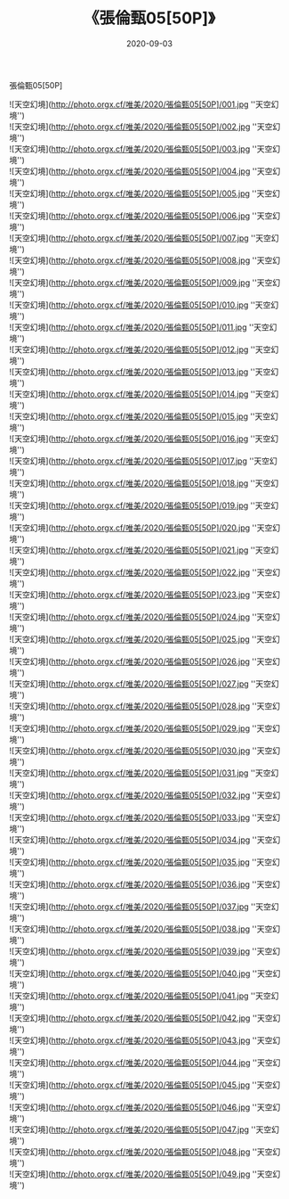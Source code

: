 ﻿---
layout: post
title:  《張倫甄05[50P]》
date:   2020-09-03
image: http://photo.orgx.cf/唯美/2020/張倫甄05[50P]/000.jpg
categories: [美女, 清纯, 唯美]
---

張倫甄05[50P]



![天空幻境](http://photo.orgx.cf/唯美/2020/張倫甄05[50P]/001.jpg ''天空幻境'') <br>
![天空幻境](http://photo.orgx.cf/唯美/2020/張倫甄05[50P]/002.jpg ''天空幻境'') <br>
![天空幻境](http://photo.orgx.cf/唯美/2020/張倫甄05[50P]/003.jpg ''天空幻境'') <br>
![天空幻境](http://photo.orgx.cf/唯美/2020/張倫甄05[50P]/004.jpg ''天空幻境'') <br>
![天空幻境](http://photo.orgx.cf/唯美/2020/張倫甄05[50P]/005.jpg ''天空幻境'') <br>
![天空幻境](http://photo.orgx.cf/唯美/2020/張倫甄05[50P]/006.jpg ''天空幻境'') <br>
![天空幻境](http://photo.orgx.cf/唯美/2020/張倫甄05[50P]/007.jpg ''天空幻境'') <br>
![天空幻境](http://photo.orgx.cf/唯美/2020/張倫甄05[50P]/008.jpg ''天空幻境'') <br>
![天空幻境](http://photo.orgx.cf/唯美/2020/張倫甄05[50P]/009.jpg ''天空幻境'') <br>
![天空幻境](http://photo.orgx.cf/唯美/2020/張倫甄05[50P]/010.jpg ''天空幻境'') <br>
![天空幻境](http://photo.orgx.cf/唯美/2020/張倫甄05[50P]/011.jpg ''天空幻境'') <br>
![天空幻境](http://photo.orgx.cf/唯美/2020/張倫甄05[50P]/012.jpg ''天空幻境'') <br>
![天空幻境](http://photo.orgx.cf/唯美/2020/張倫甄05[50P]/013.jpg ''天空幻境'') <br>
![天空幻境](http://photo.orgx.cf/唯美/2020/張倫甄05[50P]/014.jpg ''天空幻境'') <br>
![天空幻境](http://photo.orgx.cf/唯美/2020/張倫甄05[50P]/015.jpg ''天空幻境'') <br>
![天空幻境](http://photo.orgx.cf/唯美/2020/張倫甄05[50P]/016.jpg ''天空幻境'') <br>
![天空幻境](http://photo.orgx.cf/唯美/2020/張倫甄05[50P]/017.jpg ''天空幻境'') <br>
![天空幻境](http://photo.orgx.cf/唯美/2020/張倫甄05[50P]/018.jpg ''天空幻境'') <br>
![天空幻境](http://photo.orgx.cf/唯美/2020/張倫甄05[50P]/019.jpg ''天空幻境'') <br>
![天空幻境](http://photo.orgx.cf/唯美/2020/張倫甄05[50P]/020.jpg ''天空幻境'') <br>
![天空幻境](http://photo.orgx.cf/唯美/2020/張倫甄05[50P]/021.jpg ''天空幻境'') <br>
![天空幻境](http://photo.orgx.cf/唯美/2020/張倫甄05[50P]/022.jpg ''天空幻境'') <br>
![天空幻境](http://photo.orgx.cf/唯美/2020/張倫甄05[50P]/023.jpg ''天空幻境'') <br>
![天空幻境](http://photo.orgx.cf/唯美/2020/張倫甄05[50P]/024.jpg ''天空幻境'') <br>
![天空幻境](http://photo.orgx.cf/唯美/2020/張倫甄05[50P]/025.jpg ''天空幻境'') <br>
![天空幻境](http://photo.orgx.cf/唯美/2020/張倫甄05[50P]/026.jpg ''天空幻境'') <br>
![天空幻境](http://photo.orgx.cf/唯美/2020/張倫甄05[50P]/027.jpg ''天空幻境'') <br>
![天空幻境](http://photo.orgx.cf/唯美/2020/張倫甄05[50P]/028.jpg ''天空幻境'') <br>
![天空幻境](http://photo.orgx.cf/唯美/2020/張倫甄05[50P]/029.jpg ''天空幻境'') <br>
![天空幻境](http://photo.orgx.cf/唯美/2020/張倫甄05[50P]/030.jpg ''天空幻境'') <br>
![天空幻境](http://photo.orgx.cf/唯美/2020/張倫甄05[50P]/031.jpg ''天空幻境'') <br>
![天空幻境](http://photo.orgx.cf/唯美/2020/張倫甄05[50P]/032.jpg ''天空幻境'') <br>
![天空幻境](http://photo.orgx.cf/唯美/2020/張倫甄05[50P]/033.jpg ''天空幻境'') <br>
![天空幻境](http://photo.orgx.cf/唯美/2020/張倫甄05[50P]/034.jpg ''天空幻境'') <br>
![天空幻境](http://photo.orgx.cf/唯美/2020/張倫甄05[50P]/035.jpg ''天空幻境'') <br>
![天空幻境](http://photo.orgx.cf/唯美/2020/張倫甄05[50P]/036.jpg ''天空幻境'') <br>
![天空幻境](http://photo.orgx.cf/唯美/2020/張倫甄05[50P]/037.jpg ''天空幻境'') <br>
![天空幻境](http://photo.orgx.cf/唯美/2020/張倫甄05[50P]/038.jpg ''天空幻境'') <br>
![天空幻境](http://photo.orgx.cf/唯美/2020/張倫甄05[50P]/039.jpg ''天空幻境'') <br>
![天空幻境](http://photo.orgx.cf/唯美/2020/張倫甄05[50P]/040.jpg ''天空幻境'') <br>
![天空幻境](http://photo.orgx.cf/唯美/2020/張倫甄05[50P]/041.jpg ''天空幻境'') <br>
![天空幻境](http://photo.orgx.cf/唯美/2020/張倫甄05[50P]/042.jpg ''天空幻境'') <br>
![天空幻境](http://photo.orgx.cf/唯美/2020/張倫甄05[50P]/043.jpg ''天空幻境'') <br>
![天空幻境](http://photo.orgx.cf/唯美/2020/張倫甄05[50P]/044.jpg ''天空幻境'') <br>
![天空幻境](http://photo.orgx.cf/唯美/2020/張倫甄05[50P]/045.jpg ''天空幻境'') <br>
![天空幻境](http://photo.orgx.cf/唯美/2020/張倫甄05[50P]/046.jpg ''天空幻境'') <br>
![天空幻境](http://photo.orgx.cf/唯美/2020/張倫甄05[50P]/047.jpg ''天空幻境'') <br>
![天空幻境](http://photo.orgx.cf/唯美/2020/張倫甄05[50P]/048.jpg ''天空幻境'') <br>
![天空幻境](http://photo.orgx.cf/唯美/2020/張倫甄05[50P]/049.jpg ''天空幻境'') <br>